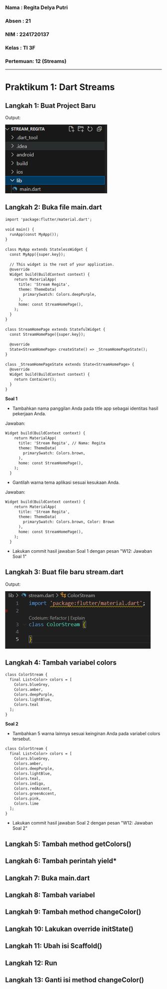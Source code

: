 ### Nama : Regita Delya Putri

### Absen : 21

### NIM : 2241720137

### Kelas : TI 3F

### Pertemuan: 12 (Streams)

---

# Praktikum 1: Dart Streams

## Langkah 1: Buat Project Baru

Output:

![Output](./img/1.1.png)

## Langkah 2: Buka file main.dart

```
import 'package:flutter/material.dart';

void main() {
  runApp(const MyApp());
}

class MyApp extends StatelessWidget {
  const MyApp({super.key});

  // This widget is the root of your application.
  @override
  Widget build(BuildContext context) {
    return MaterialApp(
      title: 'Stream Regita',
      theme: ThemeData(
        primarySwatch: Colors.deepPurple,
      ),
      home: const StreamHomePage(),
    );
  }
}

class StreamHomePage extends StatefulWidget {
  const StreamHomePage({super.key});

  @override
  State<StreamHomePage> createState() => _StreamHomePageState();
}

class _StreamHomePageState extends State<StreamHomePage> {
  @override
  Widget build(BuildContext context) {
    return Container();
  }
}
```

**Soal 1**
- Tambahkan nama panggilan Anda pada title app sebagai identitas hasil pekerjaan Anda.

Jawaban:

```
Widget build(BuildContext context) {
    return MaterialApp(
      title: 'Stream Regita', // Nama: Regita
      theme: ThemeData(
        primarySwatch: Colors.brown,
      ),
      home: const StreamHomePage(),
    );
  }
```

- Gantilah warna tema aplikasi sesuai kesukaan Anda.

Jawaban:

```
Widget build(BuildContext context) {
    return MaterialApp(
      title: 'Stream Regita',
      theme: ThemeData(
        primarySwatch: Colors.brown, Color: Brown
      ),
      home: const StreamHomePage(),
    );
  }
```

- Lakukan commit hasil jawaban Soal 1 dengan pesan "W12: Jawaban Soal 1"

## Langkah 3: Buat file baru stream.dart

Output:

![Output](./img/1.3.png)

## Langkah 4: Tambah variabel colors

```
class ColorStream {
  final List<Color> colors = [
    Colors.blueGrey,
    Colors.amber,
    Colors.deepPurple,
    Colors.lightBlue,
    Colors.teal
  ];
}
```

**Soal 2**
- Tambahkan 5 warna lainnya sesuai keinginan Anda pada variabel colors tersebut.

```
class ColorStream {
  final List<Color> colors = [
    Colors.blueGrey,
    Colors.amber,
    Colors.deepPurple,
    Colors.lightBlue,
    Colors.teal,
    Colors.indigo,
    Colors.redAccent,
    Colors.greenAccent,
    Colors.pink,
    Colors.lime
  ];
}
```

- Lakukan commit hasil jawaban Soal 2 dengan pesan "W12: Jawaban Soal 2"

## Langkah 5: Tambah method getColors()
## Langkah 6: Tambah perintah yield*
## Langkah 7: Buka main.dart
## Langkah 8: Tambah variabel
## Langkah 9: Tambah method changeColor()
## Langkah 10: Lakukan override initState()
## Langkah 11: Ubah isi Scaffold()
## Langkah 12: Run
## Langkah 13: Ganti isi method changeColor()

